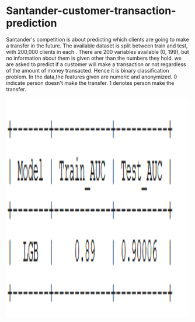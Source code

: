 # Santander-customer-transaction-prediction
Santander's competition is about predicting which clients are going to make a transfer in the future. 
The available dataset is split between train and test, with 200,000 clients in each . 
There are 200 variables available (0, 199), but no information about them is given other than the numbers they hold.
we are asked to predict if a customer will make a transaction or not regardless of the amount of money transacted. 
Hence it is binary classification problem. 
In the data,the features given are numeric and anonymized.
0 indicate person doesn't make the transfer. 1 denotes person make the transfer.

<p>
    <img src="Images/Screenshot%20(44).png" width="500" height="600" />
</p
